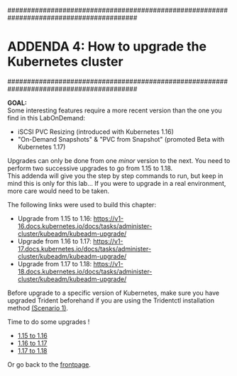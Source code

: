 #########################################################################################
# ADDENDA 4: How to upgrade the Kubernetes cluster
#########################################################################################

**GOAL:**  
Some interesting features require a more recent version than the one you find in this LabOnDemand:
- iSCSI PVC Resizing (introduced with Kubernetes 1.16)
- "On-Demand Snapshots" & "PVC from Snapshot" (promoted Beta with Kubernetes 1.17)

Upgrades can only be done from one _minor_ version to the next. You need to perform two successive upgrades to go from 1.15 to 1.18.  
This addenda will give you the step by step commands to run, but keep in mind this is only for this lab... If you were to upgrade in a real environment, more care would need to be taken.

The following links were used to build this chapter:
- Upgrade from 1.15 to 1.16: https://v1-16.docs.kubernetes.io/docs/tasks/administer-cluster/kubeadm/kubeadm-upgrade/  
- Upgrade from 1.16 to 1.17: https://v1-17.docs.kubernetes.io/docs/tasks/administer-cluster/kubeadm/kubeadm-upgrade/  
- Upgrade from 1.17 to 1.18: https://v1-18.docs.kubernetes.io/docs/tasks/administer-cluster/kubeadm/kubeadm-upgrade/  

Before upgrade to a specific version of Kubernetes, make sure you have upgraded Trident beforehand if you are using the Tridentctl installation method [(Scenario 1)](../../Scenarios/Scenario01).  

Time to do some upgrades !  
- [1.15 to 1.16](upgrade_to_1.16)
- [1.16 to 1.17](upgrade_to_1.17)
- [1.17 to 1.18](upgrade_to_1.18)

Or go back to the [frontpage](https://github.com/YvosOnTheHub/LabNetApp).